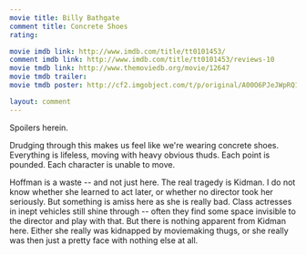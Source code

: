 ```yaml
---
movie title: Billy Bathgate
comment title: Concrete Shoes
rating: 

movie imdb link: http://www.imdb.com/title/tt0101453/
comment imdb link: http://www.imdb.com/title/tt0101453/reviews-10
movie tmdb link: http://www.themoviedb.org/movie/12647
movie tmdb trailer: 
movie tmdb poster: http://cf2.imgobject.com/t/p/original/A00O6PJeJWpRQ1E3kM4rozMRdsF.jpg

layout: comment
---
```


Spoilers herein.

Drudging through this makes us feel like we're wearing concrete shoes. Everything is lifeless, moving with heavy obvious thuds. Each point is pounded. Each character is unable to move.

Hoffman is a waste -- and not just here. The real tragedy is Kidman. I do not know whether she learned to act later, or whether no director took her seriously. But something is amiss here as she is really bad. Class actresses in inept vehicles still shine through -- often they find some space invisible to the director and play with that. But there is nothing apparent from Kidman here. Either she really was kidnapped by moviemaking thugs, or she really was then just a pretty face with nothing else at all.